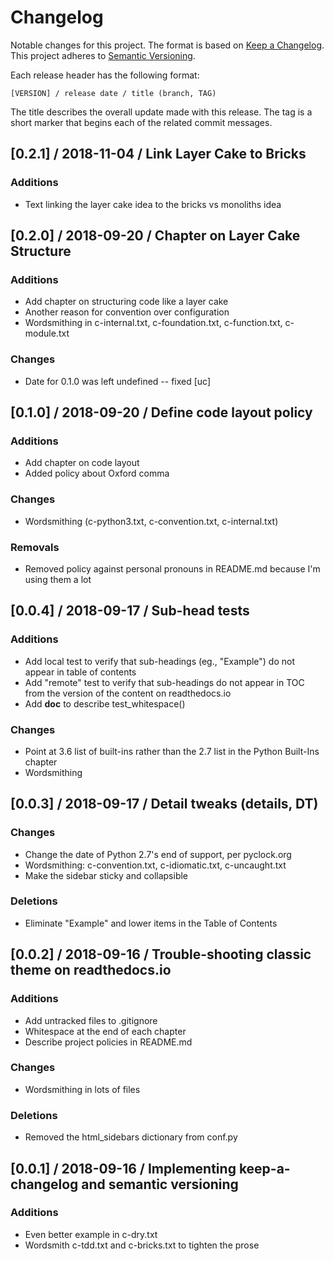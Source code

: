 # Changelog

Notable changes for this project. The format is based on
[Keep a Changelog](https://keepachangelog.com/en/1.0.0/). This project
adheres to [Semantic Versioning](https://semver.org/spec/v2.0.0.html).

Each release header has the following format:

    [VERSION] / release date / title (branch, TAG)

The title describes the overall update made with this release. The tag is a
short marker that begins each of the related commit messages.

## [0.2.1] / 2018-11-04 / Link Layer Cake to Bricks
### Additions
 * Text linking the layer cake idea to the bricks vs monoliths idea

## [0.2.0] / 2018-09-20 / Chapter on Layer Cake Structure
### Additions
 * Add chapter on structuring code like a layer cake
 * Another reason for convention over configuration
 * Wordsmithing in c-internal.txt, c-foundation.txt, c-function.txt,
   c-module.txt

### Changes
 * Date for 0.1.0 was left undefined -- fixed [uc]


## [0.1.0] / 2018-09-20 / Define code layout policy
### Additions
 * Add chapter on code layout
 * Added policy about Oxford comma

### Changes
 * Wordsmithing (c-python3.txt, c-convention.txt, c-internal.txt)

### Removals
 * Removed policy against personal pronouns in README.md because I'm using
   them a lot


## [0.0.4] / 2018-09-17 / Sub-head tests
### Additions
 * Add local test to verify that sub-headings (eg., "Example") do not
   appear in table of contents
 * Add "remote" test to verify that sub-headings do not appear in TOC from
   the version of the content on readthedocs.io
 * Add __doc__ to describe test_whitespace()

### Changes
 * Point at 3.6 list of built-ins rather than the 2.7 list in the Python
   Built-Ins chapter
 * Wordsmithing

## [0.0.3] / 2018-09-17 / Detail tweaks (details, DT)
### Changes
 * Change the date of Python 2.7's end of support, per pyclock.org
 * Wordsmithing: c-convention.txt, c-idiomatic.txt, c-uncaught.txt
 * Make the sidebar sticky and collapsible
### Deletions
 * Eliminate "Example" and lower items in the Table of Contents


## [0.0.2] / 2018-09-16 / Trouble-shooting classic theme on readthedocs.io
### Additions
 * Add untracked files to .gitignore
 * Whitespace at the end of each chapter
 * Describe project policies in README.md

### Changes
 * Wordsmithing in lots of files

### Deletions
 * Removed the html_sidebars dictionary from conf.py


## [0.0.1] / 2018-09-16 / Implementing keep-a-changelog and semantic versioning
### Additions

 * Even better example in c-dry.txt
 * Wordsmith c-tdd.txt and c-bricks.txt to tighten the prose
